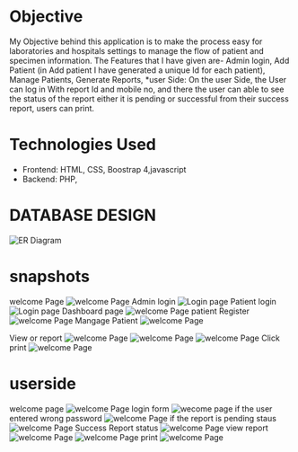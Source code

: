# Objective
<!-- # this unix code soln  here  -->
 My Objective behind this application is to make the process easy for laboratories and hospitals settings to manage the flow of patient and specimen information. The Features that I have given are- Admin login, Add Patient (in Add patient I have generated a unique Id for each patient), Manage Patients, Generate Reports, *user Side: On the user Side, the User can log in With report Id and mobile no, and there the user can able to see the status of the report either it is pending or successful from their success report, users can print.

# Technologies Used
* Frontend: HTML, CSS, Boostrap 4,javascript
* Backend: PHP,
# DATABASE DESIGN
![ER  Diagram](snapshots/D.png)
<!-- # viedo of working features 
[![Watch the video](https://i.imgur.com/vKb2F1B.png)](https://youtu.be/DrWOjiVNeiI) -->

# snapshots
welcome Page
![welcome Page](./snapshots/welcome%20page.jpg)
Admin login
![Login page](./snapshots/admin_login.jpg)
Patient login
![Login page](./snapshots/user_login.jpg)
Dashboard page
![welcome Page](./snapshots/dashboard.jpg)
patient Register
![welcome Page](./snapshots/patient_register.jpg)
Mangage Patient
![welcome Page](./snaps/manage_patient.jpg)

View or report
![welcome Page](snaps/admin_14.png)
![welcome Page](snaps/admin_15.png)
![welcome Page](snaps/admin_16.png)
Click print
![welcome Page](snaps/admin_17.png)

# userside
welcome page
![welcome Page](snaps/user_1.png)
login form
![wecome page](snaps/admin_4.png)
if the user entered wrong password 
![welcome Page](snaps/1.png)
if the report is pending staus 
![welcome Page](snaps/2.png)
Success Report  status 
![welcome Page](snaps/user_7.png)
view report
![welcome Page](snaps/3.png)
![welcome Page](snaps/user_10.png)
print
![welcome Page](snaps/user_11.png)

